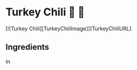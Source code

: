 # Turkey Chili :turkey: :turkey:

[![Turkey Chili][TurkeyChiliImage]][TurkeyChiliURL]


## Ingredients

In